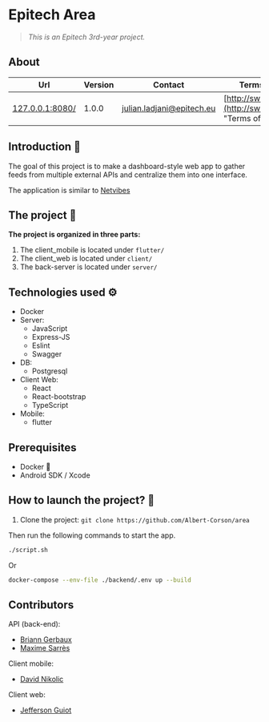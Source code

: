 # Epitech Area
> *This is an Epitech 3rd-year project.*

## About
| Url                                                               | Version | Contact                                                                       | Terms of Service                                                        | License                                                                 |
| ----------------------------------------------------------------- | ------- | ----------------------------------------------------------------------------- | ----------------------------------------------------------------------- | ----------------------------------------------------------------------- |
| [127.0.0.1:8080/](http://127.0.0.1:8080/ "API url") | 1.0.0   | [julian.ladjani@epitech.eu](mailto:julian.ladjani@epitech.eu "Contact Email") | [http://swagger.io/terms/](http://swagger.io/terms/ "Terms of Service") | [Apache 2.0](http://www.apache.org/licenses/LICENSE-2.0.html "License") |

## Introduction 👋

The goal of this project is to make a dashboard-style web app to gather feeds from multiple external APIs and centralize them into one interface.

The application is similar to [Netvibes](https://www.netvibes.com/fr)


## The project 🚀

**The project is organized in three parts:**
1. The client_mobile is located under `flutter/`
2. The client_web is located under `client/`
2. The back-server is located under `server/`

## Technologies used ⚙️
- Docker
- Server:
    - JavaScript
    - Express-JS
    - Eslint
    - Swagger
- DB:
    - Postgresql
- Client Web:
    - React
    - React-bootstrap
    - TypeScript
- Mobile:
    - flutter

## Prerequisites

- Docker 🐳
- Android SDK / Xcode

## How to launch the project? 📲

1. Clone the project: `git clone https://github.com/Albert-Corson/area`

Then run the following commands to start the app.

```bash
./script.sh
```
Or
```bash
docker-compose --env-file ./backend/.env up --build
```

## Contributors

API (back-end):
- [Briann Gerbaux](https://github.com/)
- [Maxime Sarrès](https://github.com/XriM)

Client mobile:
- [David Nikolic](https://github.com/)

Client web:
- [Jefferson Guiot](https://github.com/jeffersongt)